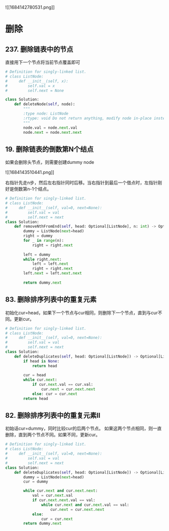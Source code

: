 ![[1684142780531.png]]

# 删除
## 237. 删除链表中的节点
直接用下一个节点将当前节点覆盖即可
```python
# Definition for singly-linked list.
# class ListNode:
#     def __init__(self, x):
#         self.val = x
#         self.next = None

class Solution:
    def deleteNode(self, node):
        """
        :type node: ListNode
        :rtype: void Do not return anything, modify node in-place instead.
        """
        node.val = node.next.val
        node.next = node.next.next
```

## 19. 删除链表的倒数第N个结点
如果会删除头节点，则需要创建dummy node

![[1684143510441.png]]

右指针先走n步，然后左右指针同时后移。当右指针到最后一个借点时，左指针刚好是倒数第n-1个结点。

```python
# Definition for singly-linked list.
# class ListNode:
#     def __init__(self, val=0, next=None):
#         self.val = val
#         self.next = next
class Solution:
    def removeNthFromEnd(self, head: Optional[ListNode], n: int) -> Optional[ListNode]:
        dummy = ListNode(next=head)
        right = dummy
        for _ in range(n):
            right = right.next
        
        left = dummy
        while right.next:
            left = left.next
            right = right.next
        left.next = left.next.next
        
        return dummy.next
```

## 83. 删除排序列表中的重复元素
初始化cur=head，如果下一个节点与cur相同，则删除下一个节点，直到与cur不同。更新cur。
```python
# Definition for singly-linked list.
# class ListNode:
#     def __init__(self, val=0, next=None):
#         self.val = val
#         self.next = next
class Solution:
    def deleteDuplicates(self, head: Optional[ListNode]) -> Optional[ListNode]:
        if head is None:
            return head
        
        cur = head
        while cur.next:
            if cur.next.val == cur.val:
                cur.next = cur.next.next
            else: cur = cur.next
        return head
```

## 82. 删除排序列表中的重复元素Ⅱ
初始话cur=dummy，同时比较cur的后两个节点。
如果这两个节点相同，则一直删除，直到两个节点不同。如果不同，更新cur。
```python
# Definition for singly-linked list.
# class ListNode:
#     def __init__(self, val=0, next=None):
#         self.val = val
#         self.next = next
class Solution:
    def deleteDuplicates(self, head: Optional[ListNode]) -> Optional[ListNode]:
        dummy = ListNode(next=head)
        cur = dummy

        while cur.next and cur.next.next:
            val = cur.next.val
            if cur.next.next.val == val:
                while cur.next and cur.next.val == val:
                    cur.next = cur.next.next
            else:
                cur = cur.next
        return dummy.next
```
